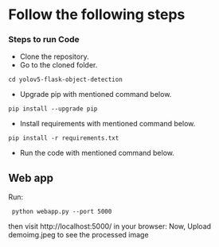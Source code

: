 # Follow the following steps


### Steps to run Code
- Clone the repository.
- Go to the cloned folder.
```
cd yolov5-flask-object-detection

```
- Upgrade pip with mentioned command below.
```
pip install --upgrade pip
```
- Install requirements with mentioned command below.
```
pip install -r requirements.txt
```
- Run the code with mentioned command below.



## Web app
Run:

` python webapp.py --port 5000`

then visit http://localhost:5000/ in your browser:
Now, Upload demoimg.jpeg to see the processed image






